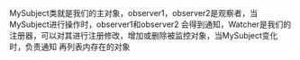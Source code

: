 MySubject类就是我们的主对象，observer1，observer2是观察者，当MySubject进行操作时，observer1和observer2
会得到通知，Watcher是我们的注册器，可以对其进行注册修改，增加或删除被监控对象，当MySubject变化时，负责通知
再列表内存在的对象